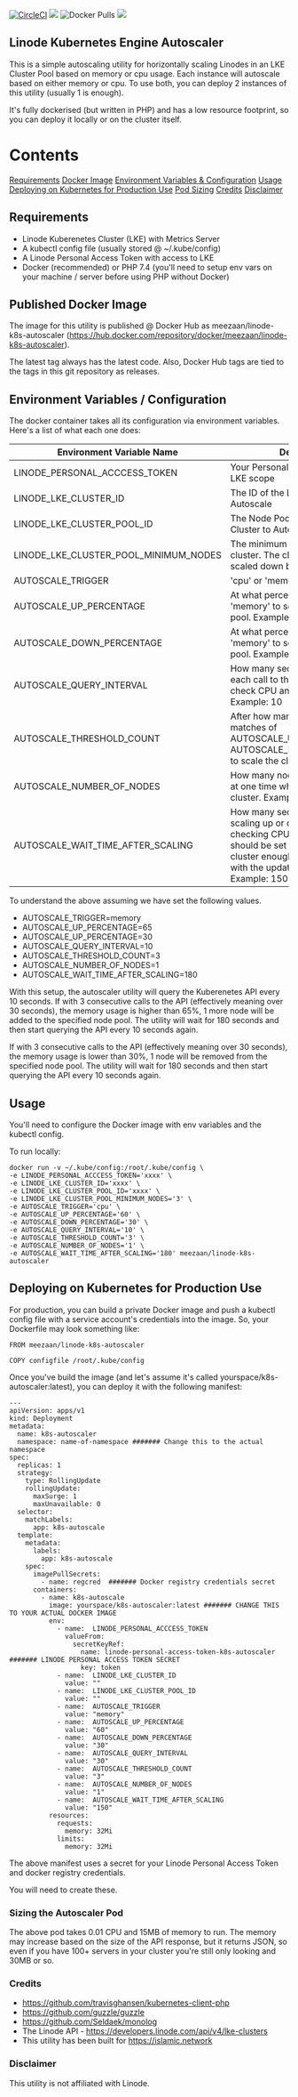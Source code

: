 [![CircleCI](https://circleci.com/gh/meezaan/linode-k8s-autoscaler.svg?style=shield)](https://circleci.com/gh/meezaan/linode-k8s-autoscaler) 
[![](https://img.shields.io/github/release/meezaan/linode-k8s-autoscaler.svg)](https://github.com/meezaan/linode-k8s-autoscaler/releases)
![Docker Pulls](https://img.shields.io/docker/pulls/meezaan/linode-k8s-autoscaler)
[![](https://img.shields.io/github/license/meezaan/linode-k8s-autoscaler.svg)](https://github.com/meezaan/linode-k8s-autoscaler/blob/master/LICENSE)

## Linode Kubernetes Engine Autoscaler

This is a simple autoscaling utility for horizontally scaling Linodes in an LKE
Cluster Pool based on memory or cpu usage. Each instance will autoscale based on either memory or cpu. To use both,
you can deploy 2 instances of this utility (usually 1 is enough).

It's fully dockerised (but written in PHP) and has a low resource footprint, so you can 
deploy it locally or on the cluster itself.

# Contents
[Requirements](#requirements)
[Docker Image](#published-docker-image)
[Environment Variables & Configuration](#environment-variables--configuration)
[Usage](#usage)
[Deploying on Kubernetes for Production Use](deploying-on-kubernetes-for-production-use)
[Pod Sizing](#sizing-the-autoscaler-pod)
[Credits](#credits)
[Disclaimer](#disclaimer)

## Requirements
* Linode Kuberenetes Cluster (LKE) with Metrics Server
* A kubectl config file (usually stored @ ~/.kube/config)
* A Linode Personal Access Token with access to LKE
* Docker (recommended) or PHP 7.4 (you'll need to setup env vars on your machine / server before using PHP without Docker)

## Published Docker Image
The image for this utility is published @ Docker Hub as meezaan/linode-k8s-autoscaler (https://hub.docker.com/repository/docker/meezaan/linode-k8s-autoscaler).

The latest tag always has the latest code. Also, Docker Hub tags are tied to the tags in this git repository as releases.

## Environment Variables / Configuration
The docker container takes all its configuration via environment variables. Here's a list of what each one does:

| Environment Variable Name | Description  | 
| ------------------------- | ------------ | 
| LINODE_PERSONAL_ACCCESS_TOKEN  | Your Personal Access Token with LKE scope | 
| LINODE_LKE_CLUSTER_ID          | The ID of the LKE Cluster to Autoscale |
| LINODE_LKE_CLUSTER_POOL_ID     | The Node Pool ID within the LKE Cluster to Autoscale |
| LINODE_LKE_CLUSTER_POOL_MINIMUM_NODES | The minimum nodes to keep in the cluster. The cluster won't be scaled down below this.|
| AUTOSCALE_TRIGGER              | 'cpu' or 'memory'
| AUTOSCALE_UP_PERCENTAGE        | At what percentage of 'cpu' or 'memory' to scale up the node pool. Example: 65
| AUTOSCALE_DOWN_PERCENTAGE      | At what percentage of 'cpu' or 'memory' to scale down the node pool. Example: 40
| AUTOSCALE_QUERY_INTERVAL       | How many seconds to wait before each call to the Kubernetes API to check CPU and Memory usage. Example: 10
| AUTOSCALE_THRESHOLD_COUNT      | After how many consecutive matches of AUTOSCALE_UP_PERCENTAGE or AUTOSCALE_DOWN_PERCENTAGE to scale the cluster up or down.
| AUTOSCALE_NUMBER_OF_NODES      | How many nodes to add or remove at one time when scaling the cluster. Example: 1 or 2 or 3
| AUTOSCALE_WAIT_TIME_AFTER_SCALING | How many seconds to wait after scaling up or down to start checking CPU and Memory. This should be set the to give the cluster enough time to adjust itself with the updated number of nodes. Example: 150

To understand the above assuming we have set the following values.
* AUTOSCALE_TRIGGER=memory
* AUTOSCALE_UP_PERCENTAGE=65
* AUTOSCALE_UP_PERCENTAGE=30
* AUTOSCALE_QUERY_INTERVAL=10
* AUTOSCALE_THRESHOLD_COUNT=3
* AUTOSCALE_NUMBER_OF_NODES=1
* AUTOSCALE_WAIT_TIME_AFTER_SCALING=180

With this setup, the autoscaler utility will query the Kuberenetes API every 10 seconds. If with 3 consecutive calls
to the API (effectively meaning over 30 seconds), the memory usage is higher than 65%, 1 more node will be added to the
specified node pool. The utility will wait for 180 seconds and then start querying the API every 10 seconds again.

If with 3 consecutive calls to the API (effectively meaning over 30 seconds), the memory usage is lower than 30%,
1 node will be removed from the specified node pool. The utility will wait for 180 seconds and then start 
querying the API every 10 seconds again.

## Usage

You'll need to configure the Docker image with env variables and the kubectl config.

To run locally:
```
docker run -v ~/.kube/config:/root/.kube/config \
-e LINODE_PERSONAL_ACCCESS_TOKEN='xxxx' \
-e LINODE_LKE_CLUSTER_ID='xxxx' \
-e LINODE_LKE_CLUSTER_POOL_ID='xxxx' \
-e LINODE_LKE_CLUSTER_POOL_MINIMUM_NODES='3' \
-e AUTOSCALE_TRIGGER='cpu' \
-e AUTOSCALE_UP_PERCENTAGE='60' \
-e AUTOSCALE_DOWN_PERCENTAGE='30' \
-e AUTOSCALE_QUERY_INTERVAL='10' \
-e AUTOSCALE_THRESHOLD_COUNT='3' \
-e AUTOSCALE_NUMBER_OF_NODES='1' \
-e AUTOSCALE_WAIT_TIME_AFTER_SCALING='180' meezaan/linode-k8s-autoscaler
```

## Deploying on Kubernetes for Production Use

For production, you can build a private Docker image and push a kubectl config file 
with a service account's credentials into the image. So, your Dockerfile may look something like:
```
FROM meezaan/linode-k8s-autoscaler

COPY configfile /root/.kube/config
```

Once you've build the image (and let's assume it's called yourspace/k8s-autoscaler:latest), you can deploy 
it with the following manifest:
```
---
apiVersion: apps/v1
kind: Deployment
metadata:
  name: k8s-autoscaler
  namespace: name-of-namespace ####### Change this to the actual namespace
spec:
  replicas: 1
  strategy:
    type: RollingUpdate
    rollingUpdate:
      maxSurge: 1
      maxUnavailable: 0
  selector:
    matchLabels:
      app: k8s-autoscale
  template:
    metadata:
      labels:
        app: k8s-autoscale
    spec:
      imagePullSecrets:
        - name: regcred  ####### Docker registry credentials secret
      containers:
        - name: k8s-autoscale
          image: yourspace/k8s-autoscaler:latest ####### CHANGE THIS TO YOUR ACTUAL DOCKER IMAGE
          env:
            - name:  LINODE_PERSONAL_ACCCESS_TOKEN
              valueFrom:
                secretKeyRef:
                  name: linode-personal-access-token-k8s-autoscaler ####### LINODE PERSONAL ACCESS TOKEN SECRET
                  key: token
            - name:  LINODE_LKE_CLUSTER_ID
              value: ""
            - name:  LINODE_LKE_CLUSTER_POOL_ID
              value: ""
            - name:  AUTOSCALE_TRIGGER
              value: "memory"
            - name:  AUTOSCALE_UP_PERCENTAGE
              value: "60"
            - name:  AUTOSCALE_DOWN_PERCENTAGE
              value: "30"
            - name:  AUTOSCALE_QUERY_INTERVAL
              value: "30"
            - name:  AUTOSCALE_THRESHOLD_COUNT
              value: "3"
            - name:  AUTOSCALE_NUMBER_OF_NODES
              value: "1"
            - name:  AUTOSCALE_WAIT_TIME_AFTER_SCALING
              value: "150"
          resources:
            requests:
              memory: 32Mi
            limits:
              memory: 32Mi

```

The above manifest uses a secret for your 
Linode Personal Access Token and docker registry credentials.

You will need to create these.

### Sizing the Autoscaler Pod
The above pod takes 0.01 CPU and 15MB of memory to run. The memory may 
increase based on the size of the API response, but it returns JSON, so even 
if you have 100+ servers in your cluster you're still only looking and 30MB or so.

### Credits
* https://github.com/travisghansen/kubernetes-client-php
* https://github.com/guzzle/guzzle
* https://github.com/Seldaek/monolog
* The Linode API - https://developers.linode.com/api/v4/lke-clusters
* This utility has been built for https://islamic.network

### Disclaimer
This utility is not affiliated with Linode.